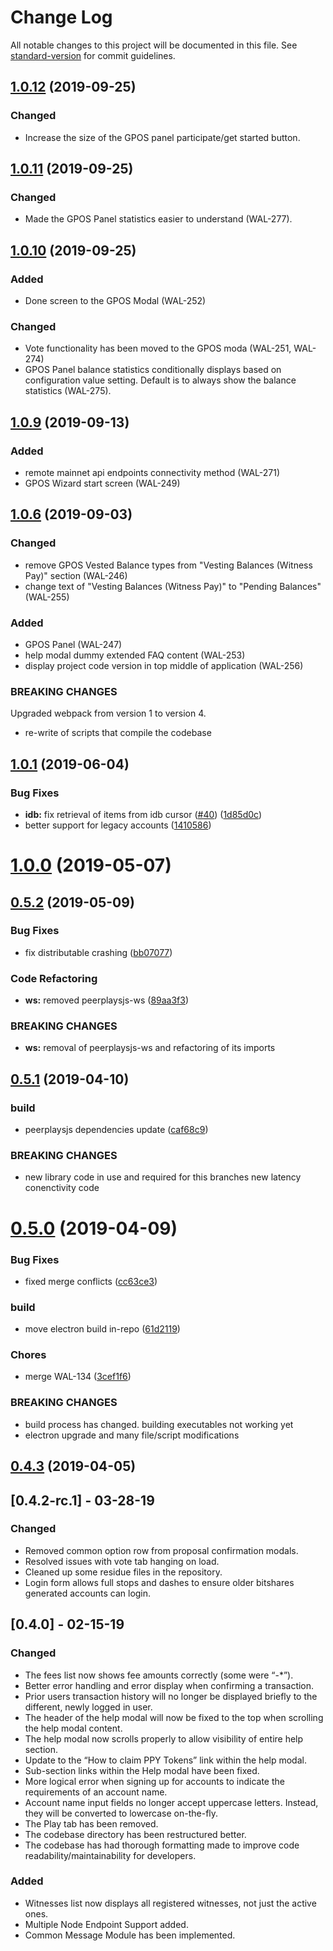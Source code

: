 # Change Log

All notable changes to this project will be documented in this file. See [standard-version](https://github.com/conventional-changelog/standard-version) for commit guidelines.

<a name="1.0.12"></a>
## [1.0.12](https://github.com/peerplays-network/peerplays-core-gui/compare/v1.0.11...v1.0.12) (2019-09-25)

### Changed

- Increase the size of the GPOS panel participate/get started button.

<a name="1.0.11"></a>
## [1.0.11](https://github.com/peerplays-network/peerplays-core-gui/compare/v1.0.10...v1.0.11) (2019-09-25)

### Changed

- Made the GPOS Panel statistics easier to understand (WAL-277).

<a name="1.0.10"></a>
## [1.0.10](https://github.com/peerplays-network/peerplays-core-gui/compare/v1.0.9...v1.0.10) (2019-09-25)

### Added

- Done screen to the GPOS Modal (WAL-252)

### Changed

- Vote functionality has been moved to the GPOS moda (WAL-251, WAL-274)
- GPOS Panel balance statistics conditionally displays based on configuration value setting. Default is to always show the balance statistics (WAL-275).

<a name="1.0.9"></a>
## [1.0.9](https://github.com/peerplays-network/peerplays-core-gui/compare/v1.0.6...v1.0.9) (2019-09-13)

### Added

- remote mainnet api endpoints connectivity method (WAL-271)
- GPOS Wizard start screen (WAL-249)

<a name="1.0.6"></a>
## [1.0.6](https://github.com/peerplays-network/peerplays-core-gui/compare/v1.0.1...v1.0.6) (2019-09-03)

### Changed

- remove GPOS Vested Balance types from "Vesting Balances (Witness Pay)" section (WAL-246)
- change text of "Vesting Balances (Witness Pay)" to "Pending Balances" (WAL-255)

### Added

- GPOS Panel (WAL-247)
- help modal dummy extended FAQ content (WAL-253)
- display project code version in top middle of application (WAL-256)

### BREAKING CHANGES

Upgraded webpack from version 1 to version 4.

- re-write of scripts that compile the codebase

<a name="1.0.1"></a>
## [1.0.1](https://github.com/peerplays-network/peerplays-core-gui/compare/v1.0.0...v1.0.1) (2019-06-04)


### Bug Fixes

* **idb:** fix retrieval of items from idb cursor ([#40](https://github.com/peerplays-network/peerplays-core-gui/issues/40)) ([1d85d0c](https://github.com/peerplays-network/peerplays-core-gui/commit/1d85d0c))
* better support for legacy accounts ([1410586](https://github.com/peerplays-network/peerplays-core-gui/commit/1410586))


<a name="1.0.0"></a>
# [1.0.0](https://github.com/peerplays-network/peerplays-core-gui/compare/v0.5.1...v1.0.0) (2019-05-07)

<a name="0.5.2"></a>
## [0.5.2](https://github.com/peerplays-network/peerplays-core-gui/compare/v0.5.1...v0.5.2) (2019-05-09)


### Bug Fixes

* fix distributable crashing ([bb07077](https://github.com/peerplays-network/peerplays-core-gui/commit/bb07077))


### Code Refactoring

* **ws:** removed peerplaysjs-ws ([89aa3f3](https://github.com/peerplays-network/peerplays-core-gui/commit/89aa3f3))


### BREAKING CHANGES

* **ws:** removal of peerplaysjs-ws and refactoring of its imports



<a name="0.5.1"></a>
## [0.5.1](https://github.com/peerplays-network/peerplays-core-gui/compare/v0.5.0...v0.5.1) (2019-04-10)


### build

* peerplaysjs dependencies update ([caf68c9](https://github.com/peerplays-network/peerplays-core-gui/commit/caf68c9))


### BREAKING CHANGES

* new library code in use and required for this branches new latency conenctivity
code



<a name="0.5.0"></a>
# [0.5.0](https://github.com/peerplays-network/peerplays-core-gui/compare/v0.4.3...v0.5.0) (2019-04-09)


### Bug Fixes

* fixed merge conflicts ([cc63ce3](https://github.com/peerplays-network/peerplays-core-gui/commit/cc63ce3))


### build

* move electron build in-repo ([61d2119](https://github.com/peerplays-network/peerplays-core-gui/commit/61d2119))


### Chores

* merge WAL-134 ([3cef1f6](https://github.com/peerplays-network/peerplays-core-gui/commit/3cef1f6))


### BREAKING CHANGES

* build process has changed. building executables not working yet
* electron upgrade and many file/script modifications


<a name="0.4.3"></a>
## [0.4.3](https://github.com/peerplays-network/peerplays-core-gui/compare/v0.4.0...v0.4.3) (2019-04-05)

## [0.4.2-rc.1] - 03-28-19

### Changed

- Removed common option row from proposal confirmation modals.
- Resolved issues with vote tab hanging on load.
- Cleaned up some residue files in the repository.
- Login form allows full stops and dashes to ensure older bitshares generated accounts can login.

## [0.4.0] - 02-15-19

### Changed

- The fees list now shows fee amounts correctly (some were “-*”).
- Better error handling and error display when confirming a transaction.
- Prior users transaction history will no longer be displayed briefly to the different, newly logged in user.
- The header of the help modal will now be fixed to the top when scrolling the help modal content.
- The help modal now scrolls properly to allow visibility of entire help section.
- Update to the “How to claim PPY Tokens” link within the help modal.
- Sub-section links within the Help modal have been fixed.
- More logical error when signing up for accounts to indicate the requirements of an account name.
- Account name input fields no longer accept uppercase letters. Instead, they will be converted to lowercase on-the-fly.
- The Play tab has been removed.
- The codebase directory has been restructured better.
- The codebase has had thorough formatting made to improve code readability/maintainability for developers.

### Added

- Witnesses list now displays all registered witnesses, not just the active ones.
- Multiple Node Endpoint Support added.
- Common Message Module has been implemented.
